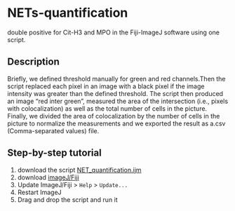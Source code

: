 # NETs-quantification
double positive for Cit-H3 and MPO in the Fiji-ImageJ software using one script. 

## Description 
Briefly, we defined threshold manually for green and red channels.Then the script replaced each pixel in an image with a black pixel if the image intensity was greater than the defined threshold. The script then produced an image “red inter green”, measured the area of the intersection (i.e., pixels with colocalization) as well as the total number of cells in the picture. Finally, we divided the area of colocalization by the number of cells in the picture to normalize the measurements and we exported the result as a.csv (Comma-separated values) file. 

## Step-by-step tutorial
1. download the script [NET_quantification.ijm](https://github.com/AlexHego/NETs-quantification/blob/main/NET_quantification.ijm)
2. download [imageJ/Fiji](https://imagej.net/software/fiji/downloads)
3. Update ImageJ/Fiji > `Help` > `Update...`
4. Restart ImageJ
5. Drag and drop the script and run it 
